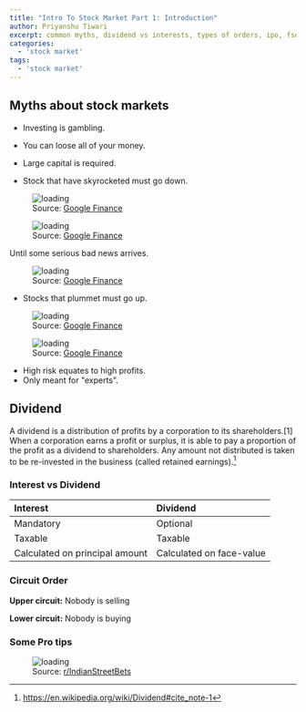 ```yaml
---
title: "Intro To Stock Market Part 1: Introduction"
author: Priyanshu Tiwari
excerpt: common myths, dividend vs interests, types of orders, ipo, fso, bottom up/down, lower/upper circuit, promoter, sebi, nifty, sensex
categories:
  - 'stock market'
tags:
  - 'stock market'
---
```


## Myths about stock markets

* Investing is gambling.
* You can loose all of your money.
* Large capital is required.

* Stock that have skyrocketed must go down.

<figure class="align-center">
  <img src="{{ '/images/stocks/stock-1-5.png' | absolute_url }}" alt="loading">
  <figcaption>Source: <a href="https://www.google.com/finance/">Google Finance</a></figcaption>
</figure> 

<figure class="align-center">
  <img src="{{ '/images/stocks/stock-1-6.png' | absolute_url }}" alt="loading">
  <figcaption>Source: <a href="https://www.google.com/finance/">Google Finance</a></figcaption>
</figure> 

Until some serious bad news arrives.

<figure class="align-center">
  <img src="{{ '/images/stocks/stock-1-2.png' | absolute_url }}" alt="loading">
  <figcaption>Source: <a href="https://www.google.com/finance/">Google Finance</a></figcaption>
</figure> 

* Stocks that plummet must go up.

<figure class="align-center">
  <img src="{{ '/images/stocks/stock-1-3.png' | absolute_url }}" alt="loading">
  <figcaption>Source: <a href="https://www.google.com/finance/">Google Finance</a></figcaption>
</figure> 

<figure class="align-center">
  <img src="{{ '/images/stocks/stock-1-4.png' | absolute_url }}" alt="loading">
  <figcaption>Source: <a href="https://www.google.com/finance/">Google Finance</a></figcaption>
</figure> 

* High risk equates to high profits.
* Only meant for "experts".

## Dividend

A dividend is a distribution of profits by a corporation to its shareholders.[1] When a corporation earns a profit or surplus, it is able to pay a proportion of the profit as a dividend to shareholders. Any amount not distributed is taken to be re-invested in the business (called retained earnings).[^1]

[^1]: <https://en.wikipedia.org/wiki/Dividend#cite_note-1>


### Interest vs Dividend

| Interest | Dividend |
| :-- | :-- |
| Mandatory | Optional |
| Taxable | Taxable |
| Calculated on principal amount | Calculated on face-value |

### Circuit Order

**Upper circuit:** Nobody is selling

**Lower circuit:** Nobody is buying

### Some Pro tips

<figure class="align-center">
  <img src="{{ '/images/stocks/stock-1-1.png' | absolute_url }}" alt="loading">
  <figcaption>Source: <a href="https://www.reddit.com/r/IndianStreetBets/comments/u5vjp7/how_to_consistently_lose_money_in_stocks/">r/IndianStreetBets</a></figcaption>
</figure> 